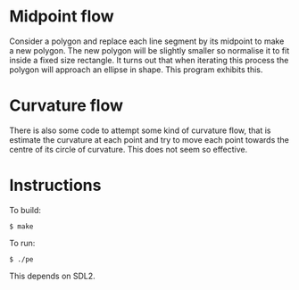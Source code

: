 # Midpoint flow

Consider a polygon and replace each line segment by its midpoint to
make a new polygon. The new polygon will be slightly smaller so
normalise it to fit inside a fixed size rectangle. It turns out that
when iterating this process the polygon will approach an ellipse in
shape. This program exhibits this.

# Curvature flow

There is also some code to attempt some kind of curvature flow, that
is estimate the curvature at each point and try to move each point
towards the centre of its circle of curvature. This does not seem so
effective.

# Instructions

To build:

    $ make

To run:

	$ ./pe

This depends on SDL2.
